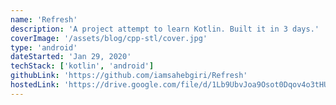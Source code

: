 ```yaml
---
name: 'Refresh'
description: 'A project attempt to learn Kotlin. Built it in 3 days.'
coverImage: '/assets/blog/cpp-stl/cover.jpg'
type: 'android'
dateStarted: 'Jan 29, 2020'
techStack: ['kotlin', 'android']
githubLink: 'https://github.com/iamsahebgiri/Refresh'
hostedLink: 'https://drive.google.com/file/d/1Lb9UbvJoa9Osot0Dqov4o3tHUkTtEMhF/view?usp=sharing'
---
```

